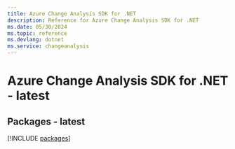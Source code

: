 ```yaml
---
title: Azure Change Analysis SDK for .NET
description: Reference for Azure Change Analysis SDK for .NET
ms.date: 05/30/2024
ms.topic: reference
ms.devlang: dotnet
ms.service: changeanalysis
---
```

# Azure Change Analysis SDK for .NET - latest
## Packages - latest
[!INCLUDE [packages](change-analysis-index.md)]